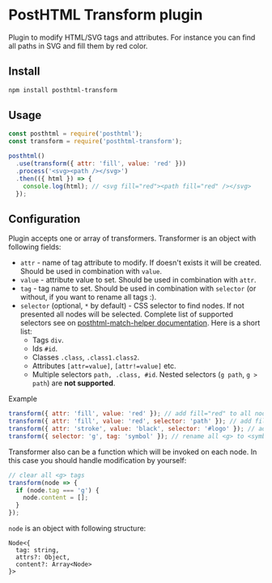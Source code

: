 # PostHTML Transform plugin

Plugin to modify HTML/SVG tags and attributes. For instance you can find all paths in SVG and fill them by red color.

## Install

```sh
npm install posthtml-transform
```

## Usage

```js
const posthtml = require('posthtml');
const transform = require('posthtml-transform');

posthtml()
  .use(transform({ attr: 'fill', value: 'red' }))
  .process('<svg><path /></svg>')
  .then(({ html }) => {
    console.log(html); // <svg fill="red"><path fill="red" /></svg>
  });
```

## Configuration

Plugin accepts one or array of transformers. Transformer is an object with following fields:

- `attr` - name of tag attribute to modify. If doesn't exists it will be created. Should be used in combination with `value`.
- `value` - attribute value to set. Should be used in combination with `attr`.
- `tag` - tag name to set. Should be used in combination with `selector` (or without, if you want to rename all tags :).
- `selector` (optional, `*` by default) - CSS selector to find nodes. If not presented all nodes will be selected. 
  Complete list of supported selectors see on [posthtml-match-helper documentation](https://github.com/rasmusfl0e/posthtml-match-helper). 
  Here is a short list:
  - Tags `div`.
  - Ids `#id`.
  - Classes `.class`, `.class1.class2`.
  - Attributes `[attr=value]`, `[attr!=value]` etc.
  - Multiple selectors `path, .class, #id`.
  Nested selectors (`g path`, `g > path`) are **not supported**.

Example
```js
transform({ attr: 'fill', value: 'red' }); // add fill="red" to all nodes
transform({ attr: 'fill', value: 'red', selector: 'path' }); // add fill="red" only to paths
transform({ attr: 'stroke', value: 'black', selector: '#logo' }); // add `stroke` attr to node with id="logo"
transform({ selector: 'g', tag: 'symbol' }); // rename all <g> to <symbol>
```

Transformer also can be a function which will be invoked on each node. In this case you should handle modification by yourself:

```js
// clear all <g> tags
transform(node => {
  if (node.tag === 'g') {
    node.content = [];
  }
});
``` 

`node` is an object with following structure:
```
Node<{
  tag: string,
  attrs?: Object,
  content?: Array<Node>
}>
```
